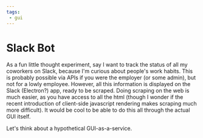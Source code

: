 ```yaml
---
tags:
 - gui
---
```


# Slack Bot

As a fun little thought experiment, say I want to track the status of all my coworkers on Slack, because I'm curious about people's work habits. This is probably possible via APIs if you were the employer (or some admin), but not for a lowly employee. However, all this information is displayed on the Slack (Electron?) app, ready to be scraped. Doing scraping on the web is much easier, as you have access to all the html (though I wonder if the recent introduction of client-side javascript rendering makes scraping much more difficult). It would be cool to be able to do this all through the actual GUI itself. 

Let's think about a hypothetical GUI-as-a-service.